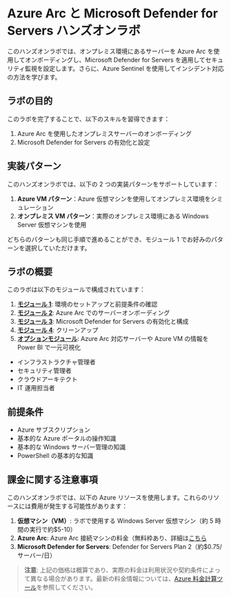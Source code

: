# Azure Arc と Microsoft Defender for Servers ハンズオンラボ

このハンズオンラボでは、オンプレミス環境にあるサーバーを Azure Arc を使用してオンボーディングし、Microsoft Defender for Servers を適用してセキュリティ監視を設定します。さらに、Azure Sentinel を使用してインシデント対応の方法を学びます。

## ラボの目的

このラボを完了することで、以下のスキルを習得できます：

1. Azure Arc を使用したオンプレミスサーバーのオンボーディング
2. Microsoft Defender for Servers の有効化と設定

## 実装パターン

このハンズオンラボでは、以下の 2 つの実装パターンをサポートしています：

1. **Azure VM パターン**：Azure 仮想マシンを使用してオンプレミス環境をシミュレーション
2. **オンプレミス VM パターン**：実際のオンプレミス環境にある Windows Server 仮想マシンを使用

どちらのパターンも同じ手順で進めることができ、モジュール 1 でお好みのパターンを選択していただけます。

## ラボの概要

このラボは以下のモジュールで構成されています：

1. **[モジュール 1](modules/module1/README.md)**: 環境のセットアップと前提条件の確認
2. **[モジュール 2](modules/module2/README.md)**: Azure Arc でのサーバーオンボーディング
3. **[モジュール 3](modules/module3/README.md)**: Microsoft Defender for Servers の有効化と構成
4. **[モジュール 4](modules/module4/README.md)**: クリーンアップ
5. **[オプションモジュール](modules/optional/README.md)**: Azure Arc 対応サーバーや Azure VM の情報を Power BI で一元可視化

- インフラストラクチャ管理者
- セキュリティ管理者
- クラウドアーキテクト
- IT 運用担当者

## 前提条件

- Azure サブスクリプション
- 基本的な Azure ポータルの操作知識
- 基本的な Windows サーバー管理の知識
- PowerShell の基本的な知識

## 課金に関する注意事項

このハンズオンラボでは、以下の Azure リソースを使用します。これらのリソースには費用が発生する可能性があります：

1. **仮想マシン（VM）**: ラボで使用する Windows Server 仮想マシン（約 5 時間の実行で約$5-10）
2. **Azure Arc**: Azure Arc 接続マシンの料金（無料枠あり、詳細は[こちら](https://azure.microsoft.com/ja-jp/pricing/details/azure-arc/)
3. **Microsoft Defender for Servers**: Defender for Servers Plan 2（約$0.75/サーバー/日）

> **注意**: 上記の価格は概算であり、実際の料金は利用状況や契約条件によって異なる場合があります。最新の料金情報については、[Azure 料金計算ツール](https://azure.microsoft.com/ja-jp/pricing/calculator/)を参照してください。
